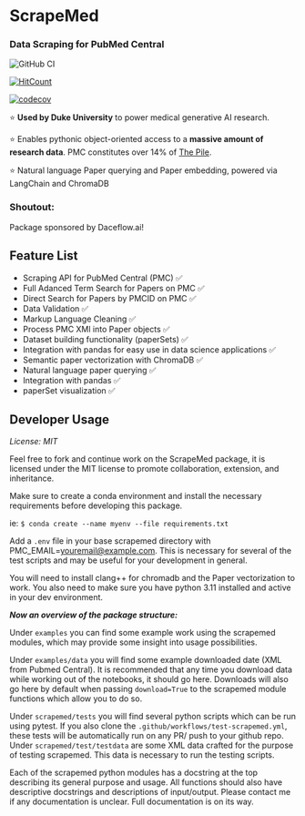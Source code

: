 # ScrapeMed
### Data Scraping for PubMed Central

![GitHub CI](https://github.com/mediboard/scrapemed/actions/workflows/test-scrapemed.yml/badge.svg)

[![HitCount](https://img.shields.io/endpoint?url=https%3A%2F%2Fhits.dwyl.com%2Fmediboard%2Fscrapemed.json%3Fcolor%3Dpink)](http://hits.dwyl.com/mediboard/scrapemed)

[![codecov](https://codecov.io/gh/danielfrees/scrapemed/branch/main/graph/badge.svg?token=VZ5UO1YB93)](https://codecov.io/gh/danielfrees/scrapemed)

⭐ **Used by Duke University** to power medical generative AI research.

⭐ Enables pythonic object-oriented access to a **massive amount of research data**. PMC constitutes over 14% of [The Pile](https://www.arxiv-vanity.com/papers/2101.00027/).

⭐ Natural language Paper querying and Paper embedding, powered via LangChain and ChromaDB

### Shoutout: 

Package sponsored by Daceflow.ai!

## Feature List

- Scraping API for PubMed Central (PMC) ✅
- Full Adanced Term Search for Papers on PMC ✅
- Direct Search for Papers by PMCID on PMC ✅
- Data Validation ✅
- Markup Language Cleaning ✅
- Process PMC XMl into Paper objects ✅
- Dataset building functionality (paperSets) ✅
- Integration with pandas for easy use in data science applications ✅
- Semantic paper vectorization with ChromaDB ✅
- Natural language paper querying ✅
- Integration with pandas ✅
- paperSet visualization ✅


## Developer Usage

*License: MIT*

Feel free to fork and continue work on the ScrapeMed package, it is licensed under the MIT license to promote collaboration, extension, and inheritance. 

Make sure to create a conda environment and install the necessary requirements before developing this package. 

ie: `$ conda create --name myenv --file requirements.txt`

Add a `.env` file in your base scrapemed directory with PMC_EMAIL=youremail@example.com. This is necessary for several of the test scripts and may be useful for your development in general. 

You will need to install clang++ for chromadb and the Paper vectorization to work. You also need to make sure you have python 3.11 installed and active in your dev environment.

***Now an overview of the package structure:***

Under `examples` you can find some example work using the scrapemed modules, which may provide some insight into usage possibilities. 

Under `examples/data` you will find some example downloaded date (XML from Pubmed Central). It is recommended that any time you download data while working out of the notebooks, it should go here. Downloads will also go here by default when passing `download=True` to the scrapemed module functions which allow you to do so.

Under `scrapemed/tests` you will find several python scripts which can be run using pytest. If you also clone the `.github/workflows/test-scrapemed.yml`, these tests will be automatically run on any PR/ push to your github repo. Under `scrapemed/test/testdata` are some XML data crafted for the purpose of testing scrapemed. This data is necessary to run the testing scripts.

Each of the scrapemed python modules has a docstring at the top describing its general purpose and usage. All functions should also have descriptive docstrings and descriptions of input/output. Please contact me if any documentation is unclear. Full documentation is on its way.
